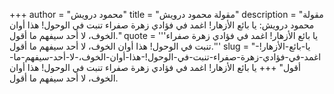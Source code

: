 +++
author = "محمود درويش"
title = "مقولة محمود درويش"
description = "مقولة محمود درويش: يا بائع الأزهار! اغمد في فؤادي زهرة صفراء تنبت في الوحول! هذا أوان الخوف، لا أحد سيفهم ما أقول."
quote = '''يا بائع الأزهار! اغمد في فؤادي زهرة صفراء تنبت في الوحول! هذا أوان الخوف، لا أحد سيفهم ما أقول.'''
slug = "يا-بائع-الأزهار!-اغمد-في-فؤادي-زهرة-صفراء-تنبت-في-الوحول!-هذا-أوان-الخوف،-لا-أحد-سيفهم-ما-أقول"
+++
يا بائع الأزهار! اغمد في فؤادي زهرة صفراء تنبت في الوحول! هذا أوان الخوف، لا أحد سيفهم ما أقول.
